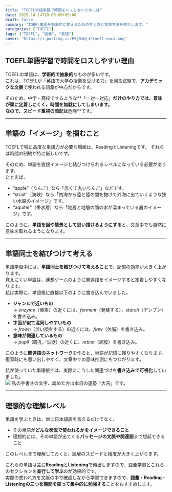 ```yaml
---
title: "TOEFL単語学習で時間をロスしないためには"
date: 2025-10-14T10:00:00+09:00
draft: false
summary: "TOEFL単語を効率的に覚えるための考え方と実践方法を紹介します。"
categories: ["TOEFL"]
tags: ["TOEFL", "語彙", "英語"]
cover: "https://i.postimg.cc/P5jBvNjJ/toefl-voca.png"
---
```


## TOEFL単語学習で時間をロスしやすい理由

TOEFLの単語は、**学術的で抽象的**なものが多いです。  
これは、TOEFLが「英語で大学の授業を受ける力」を測る試験で、**アカデミックな文脈**で使われる語彙が中心だからです。  

そのため、中学・高校でするような**「一対一対応」**だけのやり方では、意味が頭に定着しにくく、時間を無駄にしてしまいます。  
なので、スピード重視の暗記は**危険**です。

---

## 単語の「イメージ」を掴むこと

TOEFLで特に高度な単語力が必要な場面は、ReadingとListeningです。
それらは時間の制約が特に厳しいです。

そのため、単語を直接イメージと結びつけられるレベルになっている必要があります。  
たとえば、

- “apple”（りんご）なら「赤くて丸いりんご」などです。  
- “strait”（海峡）なら「内海から陸と陸の間を抜けて外海に出ていくような狭い水路のイメージ」です。  
- “aquifer”（帯水層）なら「地層と地層の間の水が溜まっている層のイメージ」です。

このように、**単語を図や情景として思い描けるようにする**と、文章中でも自然に意味を取れるようになります。

---

## 単語同士を結びつけて考える

単語学習中には、**単語同士を結びつけて考えること**で、記憶の効率が大きく上がります。  
覚えにくい単語は、連想ゲームのように関連語をイメージすると定着しやすくなります。  
私は実際に、単語帳に直接以下のように書き込んでいました。

- **ジャンルで近いもの**  
  → _enzyme_（酵素）の近くには、_ferment_（発酵する）、_starch_（デンプン）を書き込み。  
- **字面が似て混同しやすいもの**  
  → _frown_（渋い顔をする）の近くには、_flaw_（欠陥）を書き込み。 
- **意味が関連しているもの**  
  → _pupil_（瞳孔／生徒）の近くに、_retina_（網膜）を書き込み。

このように**関連語のネットワーク**を作ると、単語が記憶に残りやすくなります。  
復習時にも思い出しやすく、文章中での意味推測にもつながります。

私が使っていた単語帳では、実際にこうした関連づけを**書き込みで可視化**していました。  
![](https://i.postimg.cc/02PY6JQP/toefl-voca-with-comment.jpg)
私の手書きの文字、読めた方は本日の運勢「大吉」です。

---

## 理想的な理解レベル

単語を学ぶときは、単に日本語訳を言えるだけでなく、

- その単語が**どんな状況で使われるかをイメージできること**  
- 理想的には、その単語が出てくる**パッセージの文脈や関連語**まで想起できること

このレベルまで理解しておくと、読解のスピードと精度が大きく上がります。  

これらの単語は主に**Reading**と**Listening**で頻出しますので、語彙学習とこれらのセクションを**並行して学ぶ**のが効果的です。  
実際の使われ方を文脈の中で確認しながら学習できますので、**語彙・Reading・Listeningの三つを期間を絞って集中的に勉強する**ことをおすすめします。

